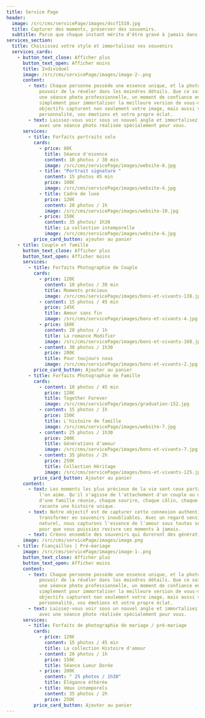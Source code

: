 ```yaml
---
title: Service Page
header:
  image: /src/cms/servicePage/images/dscf1510.jpg
  title: Capturer des moments, préserver des souvenirs.
  subtitle: Parce que chaque instant mérite d'être gravé à jamais dans les mémoires.
services_section:
  title: Choisissez votre style et immortalisez vos souvenirs
  services_cards:
    - button_text_close: Afficher plus
      button_text_open: Afficher moins
      title: Individuel
      image: /src/cms/servicePage/images/image-2-.png
      content:
        - text: Chaque personne possède une essence unique, et la photographie a le
            pouvoir de la révéler dans les moindres détails. Que ce soit pour
            une séance photo professionnelle, un moment de confiance en soi ou
            simplement pour immortaliser la meilleure version de vous-même, nos
            objectifs capturent non seulement votre image, mais aussi votre
            personnalité, vos émotions et votre propre éclat.
        - text: Laissez-vous voir sous un nouvel angle et immortalisez vos difficultés
            avec une séance photo réalisée spécialement pour vous.
      services:
        - title: Forfaits portraits solo
          cards:
            - price: 80€
              title: Séance d'essence
              content: 10 photos / 30 min
              image: /src/cms/servicePage/images/website-8.jpg
            - title: "Portrait signature "
              content: 15 photos 45 min
              price: 100€
              image: /src/cms/servicePage/images/website-4.jpg
            - title: Cadre de luxe
              price: 120€
              content: 20 photos / 1h
              image: /src/cms/servicePage/images/website-10.jpg
            - price: 150€
              content: 35 photos/ 1h30
              title: La collection intemporelle
              image: /src/cms/servicePage/images/website-6.jpg
          price_card_button: ajouter au panier
    - title: Couple et famille
      button_text_close: Afficher plus
      button_text_open: Afficher moins
      services:
        - title: Forfaits Photographie de Couple
          cards:
            - price: 120€
              content: 10 photos / 30 min
              title: Moments précieux
              image: /src/cms/servicePage/images/bons-et-vivants-138.jpg
            - content: 15 photos / 45 min
              price: 145€
              title: Amour sans fin
              image: /src/cms/servicePage/images/bons-et-vivants-4.jpg
            - price: 160€
              content: 20 photos / 1h
              title: La romance Modifier
              image: /src/cms/servicePage/images/bons-et-vivants-168.jpg
            - content: 30 photos / 1h30
              price: 200€
              title: Pour toujours nous
              image: /src/cms/servicePage/images/bons-et-vivants-2.jpg
          price_card_button: Ajouter au panier
        - title: Forfaits Photographie de Famille
          cards:
            - content: 10 photos / 45 min
              price: 120€
              title: Together Forever
              image: /src/cms/servicePage/images/graduation-152.jpg
            - content: 15 photos / 1h
              price: 150€
              title: L'histoire de famille
              image: /src/cms/servicePage/images/website-7.jpg
            - content: 25 photos / 1h30
              price: 200€
              title: Générations d'amour
              image: /src/cms/servicePage/images/bons-et-vivants-7.jpg
            - content: 35 photos / 2h
              price: 250€
              title: Collection Héritage
              image: /src/cms/servicePage/images/bons-et-vivants-125.jpg
          price_card_button: Ajouter au panier
      content:
        - text: Les moments les plus précieux de la vie sont ceux partagés avec ceux que
            l'on aime. Qu'il s'agisse de l'attachement d'un couple ou de la joie
            d'une famille réunie, chaque sourire, chaque câlin, chaque regard
            raconte une histoire unique.
        - text: Notre objectif est de capturer cette connexion authentique et de la
            transformer en souvenirs inoubliables. Avec un regard sensible et
            naturel, nous capturons l'essence de l'amour sous toutes ses formes,
            pour que vous puissiez revivre ces moments à jamais.
        - text: Créons ensemble des souvenirs qui dureront des générations !
      image: /src/cms/servicePage/images/image.png
    - title: Fiançailles | Pré-mariage
      image: /src/cms/servicePage/images/image-1-.png
      button_text_close: Afficher plus
      button_text_open: Afficher moins
      content:
        - text: Chaque personne possède une essence unique, et la photographie a le
            pouvoir de la révéler dans les moindres détails. Que ce soit pour
            une séance photo professionnelle, un moment de confiance en soi ou
            simplement pour immortaliser la meilleure version de vous-même, nos
            objectifs capturent non seulement votre image, mais aussi votre
            personnalité, vos émotions et votre propre éclat.
        - text: Laissez-vous voir sous un nouvel angle et immortalisez vos difficultés
            avec une séance photo réalisée spécialement pour vous.
      services:
        - title: Forfaits de photographie de mariage / pré-mariage
          cards:
            - price: 120€
              content: 15 photos / 45 min
              title: La collection Histoire d'amour
            - content: 20 photos / 1h
              price: 150€
              title: Séance Lueur Dorée
            - price: 200€
              content: " 25 photos / 1h30"
              title: Élégance éthérée
            - title: Vœux intemporels
              content: 35 photos / 2h
              price: 250€
          price_card_button: Ajouter au panier
---
```

